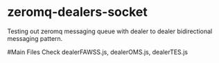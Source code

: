 # zeromq-dealers-socket
Testing out zeromq messaging queue with dealer to dealer bidirectional messaging pattern.

#Main Files
Check dealerFAWSS.js, dealerOMS.js, dealerTES.js
